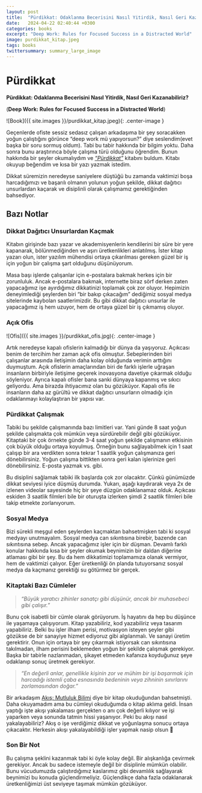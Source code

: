 ```yaml
---
layout: post
title:  "Pürdikkat: Odaklanma Becerisini Nasıl Yitirdik, Nasıl Geri Kazanabiliriz?"
date:   2024-04-22 02:40:44 +0300
categories: books
excerpt: "Deep Work: Rules for Focused Success in a Distracted World"
image: purdikkat_kitap.jpeg
tags: books
twittersummary: summary_large_image
---
```


# Pürdikkat

**Pürdikkat: Odaklanma Becerisini Nasıl Yitirdik, Nasıl Geri Kazanabiliriz?**

(**Deep Work: Rules for Focused Success in a Distracted World**)

![Book]({{ site.images }}/purdikkat_kitap.jpeg){: .center-image }

Geçenlerde ofiste sessiz sedasız çalışan arkadaşıma bir şey soracakken yoğun çalıştığını görünce “deep work mü yapıyorsun?” diye seslendim(evet başka bir soru sormuş oldum). Tabi bu tabir hakkında bir bilgim yoktu. Daha sonra bunu araştırınca böyle çalışma türü olduğunu öğrendim. Bunun hakkında bir şeyler okumalıydım ve *[“Pürdikkat”](https://www.goodreads.com/book/show/25677400-p-rdikkat)* kitabını buldum. Kitabı okuyup beğendim ve kısa bir yazı yazmak istedim.

Dikkat süremizin neredeyse saniyelere düştüğü bu zamanda vaktimizi boşa harcadığımızı ve başarılı olmanın yolunun yoğun şekilde, dikkat dağıtıcı unsurlardan kaçarak ve disiplinli olarak çalışmamız gerektiğinden bahsediyor.

## Bazı Notlar

### Dikkat Dağıtıcı Unsurlardan Kaçmak

Kitabın girişinde bazı yazar ve akademisyenlerin kendilerini bir süre bir yere kapanarak, bölünmediğinden ve aşırı üretkenlikleri anlatılmış. İster kitap yazarı olun, ister yazılım mühendisi ortaya çıkarılması gereken güzel bir iş için yoğun bir çalışma şart olduğunu düşünüyorum. 

Masa başı işlerde çalışanlar için e-postalara bakmak herkes için bir zorunluluk. Ancak e-postalara bakmak, internette biraz sörf derken zaten yapacağımız işe ayırdığımız dikkatinizi toplamak çok zor oluyor. Hepimizin deneyimlediği şeylerden biri “bir bakıp çıkacağım” dediğimiz sosyal medya sitelerinde kaybolan saatlerimizdir. Bu gibi dikkat dağıtıcı unsurlar ile yapacağımız iş hem uzuyor, hem de ortaya güzel bir iş çıkmamış oluyor.

### Açık Ofis

![Ofis]({{ site.images }}/purdikkat_ofis.jpg){: .center-image }

Artık neredeyse kapalı ofislerin kalmadığı bir dünya da yaşıyoruz. Açıkcası benim de tercihim her zaman açık ofis olmuştur. Sebeplerinden biri çalışanlar arasında iletişimin daha kolay olduğunda verimin arttığını duymuştum. Açık ofislerin amaçlarından biri de farklı işlerle uğraşan insanların birbiriyle iletişime geçerek inovasyona davetiye çıkarmak olduğu söyleniyor. Ayrıca kapalı ofisler bana sanki dünyaya kapanmış ve sıkıcı geliyordu. Ama birazda ihtiyacımız olan bu gözüküyor. Kapalı ofis ile insanların daha az gürültü ve dikkat dağıtıcı unsurların olmadığı için odaklanmayı kolaylaştıran bir yapısı var.

### Pürdikkat Çalışmak

Tabiki bu şekilde çalışmanında bazı limitleri var. Yani günde 8 saat yoğun şekilde çalışmakta çok mümkün veya sürdürebilir değil gibi gözüküyor. Kitaptaki bir çok örnekte günde 3-4 saat yoğun şekilde çalışmanın etkisinin çok büyük olduğu ortaya koyulmuş. Örneğin bunu sağlayabilmek için 1 saat çalışıp bir ara verdikten sonra tekrar 1 saatlik yoğun çalışmanıza geri dönebilirsiniz. Yoğun çalışma bittikten sonra geri kalan işlerinize geri dönebilirsiniz. E-posta yazmak vs. gibi.

Bu disiplini sağlamak tabiki ilk başlarda çok zor olacaktır. Çünkü günümüzde dikkat seviyesi iyice düşmüş durumda. Yukarı, aşağı kaydırarak veya 2x de izlenen videolar sayesinde hiç bir şeye düzgün odaklanamaz olduk. Açıkcası eskiden 3 saatlik filmleri bile bir oturuşta izlerken şimdi 2 saatlik filmleri bile takip etmekte zorlanıyorum.

### Sosyal Medya

Bizi sürekli meşgul eden şeylerden kaçmaktan bahsetmişken tabi ki sosyal medyayı unutmayalım. Sosyal medya can sıkıntısına birebir, bazende can sıkıntısına sebep. Ancak yapacağımız işler için bir düşman. Devamlı farklı konular hakkında kısa bir şeyler okumak beynimizin bir daldan diğerine atlaması gibi bir şey. Bu da hem dikkatimizi toplamamıza olanak vermiyor, hem de vaktimizi çalıyor. Eğer üretkenliği ön planda tutuyorsanız sosyal medya da kaçmanız gerektiği su götürmez bir gerçek.

### Kitaptaki Bazı Cümleler

> *“Büyük yaratıcı zihinler sanatçı gibi düşünür, ancak bir muhasebeci gibi çalışır.”*
> 

Bunu çok isabetli bir cümle olarak görüyorum. İş hayatını da hep bu düşünce ile yaşamaya çalışıyorum. Kitap yazabiliriz, kod yazabiliriz veya tasarım yapabiliriz. Belki bu işler ilham perisi, motivasyon isteyen şeyler gibi gözükse de bir sanayiye hizmet ediyoruz gibi algılanmalı. Ve sanayi üretim gerektirir. Onun için ortaya bir şey çıkarmak istiyorsak can sıkıntısına takılmadan, ilham perisini beklemeden yoğun bir şekilde çalışmak gerekiyor. Başka bir tabirle nazlanmadan, şikayet etmeden kafanıza koyduğunuz şeye odaklanıp sonuç üretmek gerekiyor.

> *“En değerli anlar, genellikle kişinin zor ve mühim bir işi başarmak için harcadığı istemli çaba esnasında bedeninin veya zihninin sınırlarını zorlamasından doğar.”*
> 

Bir arkadaşım [Akış: Mutluluk Bilimi](https://www.goodreads.com/book/show/35619700-ak) diye bir kitap okuduğundan bahsetmişti. Daha okuyamadım ama bu cümleyi okuduğumda o kitap aklıma geldi. İnsan yaptığı işte akışı yakalaması gerçekten o anı çok değerli kılıyor ve işi yaparken veya sonunda tatmin hissi yaşanıyor. Peki bu akışı nasıl yakalayabiliriz? Akış o işe verdiğimiz dikkat ve yoğunlaşma sonucu ortaya çıkacaktır. Herkesin akışı yakalayabildiği işler yapmak nasip olsun 🙂

### Son Bir Not

Bu çalışma şeklini kazanmak tabi ki öyle kolay değil. Bir alışkanlığa çevirmek gerekiyor. Ancak bu sadece istemeyle değil bir disiplinle mümkün olabilir. Bunu vücudumuzda çalıştırdığımız kaslarımız gibi devamlılık sağlayarak beynimizi bu konuda güçlendirmeliyiz. Güçlendikçe daha fazla odaklanarak üretkenliğimizi üst seviyeye taşımak mümkün gözüküyor.